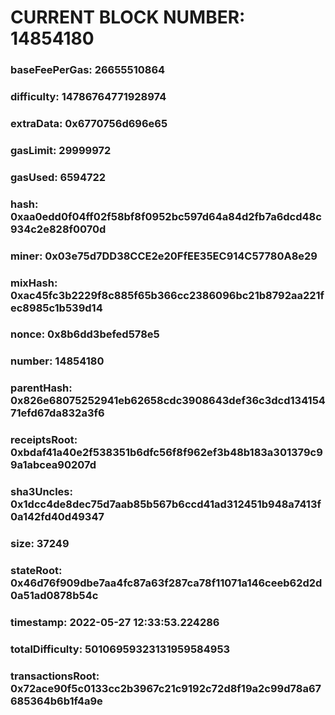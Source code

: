 # CURRENT BLOCK NUMBER: 14854180

### baseFeePerGas: 26655510864
### difficulty: 14786764771928974
### extraData: 0x6770756d696e65
### gasLimit: 29999972
### gasUsed: 6594722
### hash: 0xaa0edd0f04ff02f58bf8f0952bc597d64a84d2fb7a6dcd48c934c2e828f0070d
### miner: 0x03e75d7DD38CCE2e20FfEE35EC914C57780A8e29
### mixHash: 0xac45fc3b2229f8c885f65b366cc2386096bc21b8792aa221fec8985c1b539d14
### nonce: 0x8b6dd3befed578e5
### number: 14854180
### parentHash: 0x826e68075252941eb62658cdc3908643def36c3dcd13415471efd67da832a3f6
### receiptsRoot: 0xbdaf41a40e2f538351b6dfc56f8f962ef3b48b183a301379c99a1abcea90207d
### sha3Uncles: 0x1dcc4de8dec75d7aab85b567b6ccd41ad312451b948a7413f0a142fd40d49347
### size: 37249
### stateRoot: 0x46d76f909dbe7aa4fc87a63f287ca78f11071a146ceeb62d2d0a51ad0878b54c
### timestamp: 2022-05-27 12:33:53.224286
### totalDifficulty: 50106959323131959584953
### transactionsRoot: 0x72ace90f5c0133cc2b3967c21c9192c72d8f19a2c99d78a67685364b6b1f4a9e

